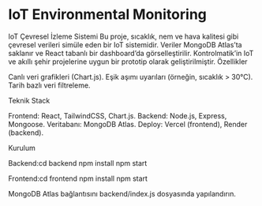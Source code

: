 # IoT Environmental Monitoring
IoT Çevresel İzleme Sistemi
Bu proje, sıcaklık, nem ve hava kalitesi gibi çevresel verileri simüle eden bir IoT sistemidir. Veriler MongoDB Atlas’ta saklanır ve React tabanlı bir dashboard’da görselleştirilir. Kontrolmatik’in IoT ve akıllı şehir projelerine uygun bir prototip olarak geliştirilmiştir.
Özellikler

Canlı veri grafikleri (Chart.js).
Eşik aşımı uyarıları (örneğin, sıcaklık > 30°C).
Tarih bazlı veri filtreleme.

Teknik Stack

Frontend: React, TailwindCSS, Chart.js.
Backend: Node.js, Express, Mongoose.
Veritabanı: MongoDB Atlas.
Deploy: Vercel (frontend), Render (backend).

Kurulum

Backend:cd backend
npm install
npm start


Frontend:cd frontend
npm install
npm start


MongoDB Atlas bağlantısını backend/index.js dosyasında yapılandırın.


 
 
